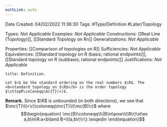 ```yaml
---
mathLink: auto
---
```


<div class="topSpace"></div>

Date Created: 04/02/2022 11:36:30
Tags: #Type/Definition #Later/Topology

Types: <i>Not Applicable</i>
Examples: <i>Not Applicable</i>
Constructions: [[Real Line (Topology)]], [[Standard Topology on Rn]]
Generalizations: <i>Not Applicable</i>

Properties: [[Comparison of topologies on R]]
Sufficiencies: <i>Not Applicable</i>
Equivalences: [[Standard topology on R (basis; rational endpoints)]], [[Standard topology on R (subbasis; rational endpoints)]]
Justifications: <i>Not Applicable</i>

``` ad-Definition
title: Definition.

Let $<$ be the standard ordering on the real numbers $\R$. The <b>standard topology on $\R$</b> is the order topology $\sttopR\coloneqq\mc{T}(<)$.

```

<b>Remark.</b> Since $\R$ is unbounded (in both directions), we see that $\mc{T}\l(<\r)\coloneqq\mc{T}\l(\mc{B}\r)$ where
$$\begin{equation}
    \mc{B}\coloneqq\l\{B\in\pow\l(\R\r)\st\ex a,b\in\R:a<b\land B=\l(a,b\r)\r\}.\exqedin
\end{equation}$$
